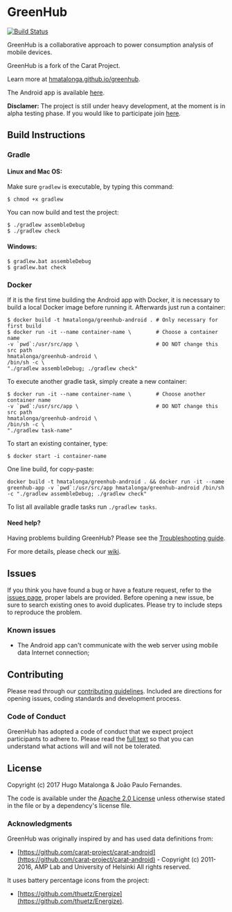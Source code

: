 # GreenHub

[![Build Status](https://travis-ci.org/hmatalonga/greenhub.svg?branch=master)](https://travis-ci.org/hmatalonga/greenhub)

GreenHub is a collaborative approach to power consumption analysis of mobile devices.

GreenHub is a fork of the Carat Project.

Learn more at [hmatalonga.github.io/greenhub](https://hmatalonga.github.io/greenhub).

The Android app is available [here](https://github.com/hmatalonga/greenhub/releases/download/v1.0-alpha.5/greenhub-v1.0-alpha.5.apk).

**Disclamer:** The project is still under heavy development, at the moment is in alpha testing phase. If you would like to participate join [here](https://play.google.com/apps/testing/hmatalonga.greenhub).

## Build Instructions

### Gradle
#### Linux and Mac OS:
Make sure `gradlew` is executable, by typing this command:
```shell
$ chmod +x gradlew
```

You can now build and test the project:
```shell
$ ./gradlew assembleDebug
$ ./gradlew check
```

#### Windows:
```shell
$ gradlew.bat assembleDebug
$ gradlew.bat check
```


### Docker
If it is the first time building the Android app with Docker, it is necessary to build a local Docker image before running it. Afterwards just run a container:
```shell
$ docker build -t hmatalonga/greenhub-android . # Only necessary for first build
$ docker run -it --name container-name \        # Choose a container name
-v `pwd`:/usr/src/app \                         # DO NOT change this src path
hmatalonga/greenhub-android \
/bin/sh -c \
"./gradlew assembleDebug; ./gradlew check"
```

To execute another gradle task, simply create a new container:
```shell
$ docker run -it --name container-name \        # Choose another container name
-v `pwd`:/usr/src/app \                         # DO NOT change this src path
hmatalonga/greenhub-android \
/bin/sh -c \
"./gradlew task-name"
```

To start an existing container, type:
```shell
$ docker start -i container-name
```

One line build, for copy-paste:
```shell
docker build -t hmatalonga/greenhub-android . && docker run -it --name greenhub-app -v `pwd`:/usr/src/app hmatalonga/greenhub-android /bin/sh -c "./gradlew assembleDebug; ./gradlew check"
```

To list all available gradle tasks run `./gradlew tasks`.

#### Need help?
Having problems building GreenHub? Please see the [Troubleshooting guide](https://github.com/hmatalonga/greenhub/wiki/Troubleshooting).

For more details, please check our [wiki](https://github.com/hmatalonga/greenhub/wiki).

## Issues
If you think you have found a bug or have a feature request, refer to the [issues page](https://github.com/hmatalonga/greenhub/issues), proper labels are provided.
Before opening a new issue, be sure to search existing ones to avoid duplicates. Please try to include steps to reproduce the problem.

### Known issues
- The Android app can't communicate with the web server using mobile data Internet connection;

## Contributing
Please read through our [contributing guidelines](CONTRIBUTING.md). Included are directions for opening issues, coding standards and development process.

### Code of Conduct
GreenHub has adopted a code of conduct that we expect project participants to adhere to.
Please read the [full text](CODE_OF_CONDUCT.md) so that you can understand what actions will and will not be tolerated.

## License
Copyright (c) 2017 Hugo Matalonga & João Paulo Fernandes.

The code is available under the [Apache 2.0 License](https://opensource.org/licenses/Apache-2.0) unless otherwise stated in the file or by a dependency's license file.

### Acknowledgments
GreenHub was originally inspired by and has used data definitions from:

- [https://github.com/carat-project/carat-android](https://github.com/carat-project/carat-android) - Copyright (c) 2011-2016, AMP Lab and University
of Helsinki All rights reserved.

It uses battery percentage icons from the project:

- [https://github.com/thuetz/Energize](https://github.com/thuetz/Energize).
